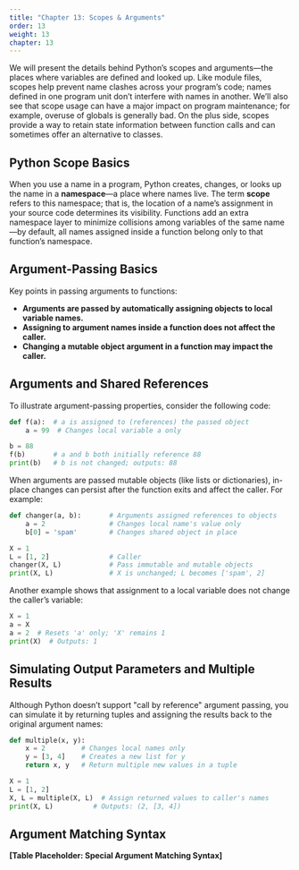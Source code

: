 ```yaml
---
title: "Chapter 13: Scopes & Arguments"
order: 13
weight: 13
chapter: 13
---
```

We will present the details behind Python’s scopes and arguments—the places where variables are defined and looked up. Like module files, scopes help prevent name clashes across your program’s code; names defined in one program unit don’t interfere with names in another. We’ll also see that scope usage can have a major impact on program maintenance; for example, overuse of globals is generally bad. On the plus side, scopes provide a way to retain state information between function calls and can sometimes offer an alternative to classes.

## Python Scope Basics

When you use a name in a program, Python creates, changes, or looks up the name in a **namespace**—a place where names live. The term **scope** refers to this namespace; that is, the location of a name’s assignment in your source code determines its visibility. Functions add an extra namespace layer to minimize collisions among variables of the same name—by default, all names assigned inside a function belong only to that function’s namespace.

## Argument-Passing Basics

Key points in passing arguments to functions:

- **Arguments are passed by automatically assigning objects to local variable names.**
- **Assigning to argument names inside a function does not affect the caller.**
- **Changing a mutable object argument in a function may impact the caller.**

## Arguments and Shared References

To illustrate argument-passing properties, consider the following code:

```python
def f(a):  # a is assigned to (references) the passed object
    a = 99  # Changes local variable a only

b = 88
f(b)       # a and b both initially reference 88
print(b)   # b is not changed; outputs: 88
```

When arguments are passed mutable objects (like lists or dictionaries), in-place changes can persist after the function exits and affect the caller. For example:

```python
def changer(a, b):       # Arguments assigned references to objects
    a = 2                # Changes local name's value only
    b[0] = 'spam'        # Changes shared object in place

X = 1
L = [1, 2]               # Caller
changer(X, L)            # Pass immutable and mutable objects
print(X, L)              # X is unchanged; L becomes ['spam', 2]
```

Another example shows that assignment to a local variable does not change the caller’s variable:

```python
X = 1
a = X
a = 2  # Resets 'a' only; 'X' remains 1
print(X)  # Outputs: 1
```

## Simulating Output Parameters and Multiple Results

Although Python doesn’t support "call by reference" argument passing, you can simulate it by returning tuples and assigning the results back to the original argument names:

```python
def multiple(x, y):
    x = 2         # Changes local names only
    y = [3, 4]    # Creates a new list for y
    return x, y   # Return multiple new values in a tuple

X = 1
L = [1, 2]
X, L = multiple(X, L)  # Assign returned values to caller's names
print(X, L)          # Outputs: (2, [3, 4])
```

## Argument Matching Syntax

**[Table Placeholder: Special Argument Matching Syntax]**
